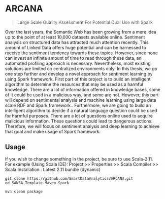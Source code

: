 # ARCANA
> L**ar**ge S**c**ale Qu**a**lity Assessme**n**t For Potential Dual Use with Sp**a**rk

Over the last years, the Semantic Web has been growing from a mere idea up to the point of at least 10,000 datasets available online.
Sentiment analysis on structured data has attracted much attention recently. This amount of Linked Data offers huge potential and can be harnessed to receive the sentiment tendency towards these topics. However, since none can invest an infinite amount of time to read through these data, an automated profiling approach is necessary. Nevertheless, most existing solutions are limited on centralized environments only.
In this thesis, we go one step further and develop a novel approach for sentiment learning by using Spark framework.
First part of this project is to build an intelligent algorithm to determine the resources that may be used as a harmful knowledge. There are a lot of information offered in knowledge bases, some of it could be used in a malicious way, and some are not. However, this part will depend on sentimental analysis and machine learning using large data scale RDF and Spark framework..
Furthermore, we are going to build an intelligent algorithm to decide if a natural language question could be used for harmful purposes. There are a lot of questions online used to acquire malicious information. These questions could lead to dangerous actions. Therefore, we will focus on sentiment analysis and deep learning to achieve that goal and make usage of Spark framework.

Usage
----------
If you wish to change something in the project, be sure to use Scala-2.11. 
For example (Using Scala IDE):
Project >> Properties >> Scala Compiler >> Scala Installation : Latest 2.11 bundle (dynamic) 

```
git clone https://github.com/SmartDataAnalytics/ARCANA.git
cd SANSA-Template-Maven-Spark

mvn clean package
````
